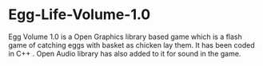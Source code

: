 # Egg-Life-Volume-1.0
Egg Volume 1.0 is a Open Graphics library based game which is a flash game of catching eggs with basket as chicken lay them. It has been coded in C++ . Open Audio library has also added to it for sound in the game.
